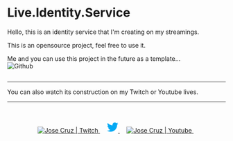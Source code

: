 # Live.Identity.Service
Hello, this is an identity service that I'm creating on my streamings.

This is an opensource project, feel free to use it.

Me and you can use this project in the future as a template...
<img width="60%" align="left" alt="Github" src="https://media.giphy.com/media/wrBURfbZmqqXu/giphy.gif?cid=ecf05e47efv3ats9e70gr9aou2pmr8yj0l2qgdksxxx615re&rid=giphy.gif" />

&nbsp;


___
You can also watch its construction on my Twitch or Youtube lives.
___
<br/>
<p align="center">
  <a href="https://www.twitch.tv/joseasync">
    <img alt="Jose Cruz | Twitch" width="24px" src="https://upload.wikimedia.org/wikipedia/commons/d/d3/Twitch_Glitch_Logo_Purple.svg" />
  </a> &nbsp; &nbsp;
  <a href="https://twitter.com/joseasync">
    <img alt="Jose Cruz | Twitter" width="26px" src="https://github.com/joseasync/joseasync/blob/main/Assets/twitter.svg" />
  </a> &nbsp; &nbsp;
  <a href="https://www.youtube.com/joseasync">
    <img alt="Jose Cruz | Youtube" width="26px" src="https://upload.wikimedia.org/wikipedia/commons/0/09/YouTube_full-color_icon_%282017%29.svg" />
  </a> &nbsp;
</p>
<br/>
